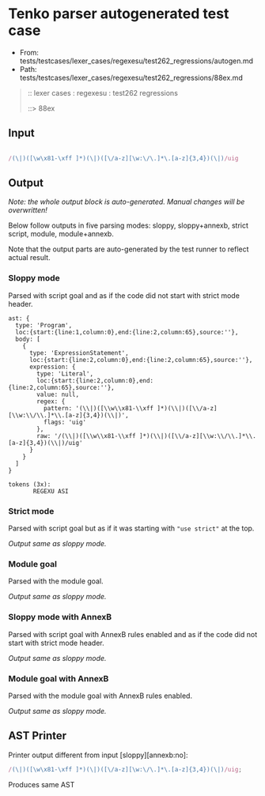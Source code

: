 # Tenko parser autogenerated test case

- From: tests/testcases/lexer_cases/regexesu/test262_regressions/autogen.md
- Path: tests/testcases/lexer_cases/regexesu/test262_regressions/88ex.md

> :: lexer cases : regexesu : test262 regressions
>
> ::> 88ex

## Input


`````js

/(\|)([\w\x81-\xff ]*)(\|)([\/a-z][\w:\/\.]*\.[a-z]{3,4})(\|)/uig
`````

## Output

_Note: the whole output block is auto-generated. Manual changes will be overwritten!_

Below follow outputs in five parsing modes: sloppy, sloppy+annexb, strict script, module, module+annexb.

Note that the output parts are auto-generated by the test runner to reflect actual result.

### Sloppy mode

Parsed with script goal and as if the code did not start with strict mode header.

`````
ast: {
  type: 'Program',
  loc:{start:{line:1,column:0},end:{line:2,column:65},source:''},
  body: [
    {
      type: 'ExpressionStatement',
      loc:{start:{line:2,column:0},end:{line:2,column:65},source:''},
      expression: {
        type: 'Literal',
        loc:{start:{line:2,column:0},end:{line:2,column:65},source:''},
        value: null,
        regex: {
          pattern: '(\\|)([\\w\\x81-\\xff ]*)(\\|)([\\/a-z][\\w:\\/\\.]*\\.[a-z]{3,4})(\\|)',
          flags: 'uig'
        },
        raw: '/(\\|)([\\w\\x81-\\xff ]*)(\\|)([\\/a-z][\\w:\\/\\.]*\\.[a-z]{3,4})(\\|)/uig'
      }
    }
  ]
}

tokens (3x):
       REGEXU ASI
`````

### Strict mode

Parsed with script goal but as if it was starting with `"use strict"` at the top.

_Output same as sloppy mode._

### Module goal

Parsed with the module goal.

_Output same as sloppy mode._

### Sloppy mode with AnnexB

Parsed with script goal with AnnexB rules enabled and as if the code did not start with strict mode header.

_Output same as sloppy mode._

### Module goal with AnnexB

Parsed with the module goal with AnnexB rules enabled.

_Output same as sloppy mode._

## AST Printer

Printer output different from input [sloppy][annexb:no]:

````js
/(\|)([\w\x81-\xff ]*)(\|)([\/a-z][\w:\/\.]*\.[a-z]{3,4})(\|)/uig;
````

Produces same AST
